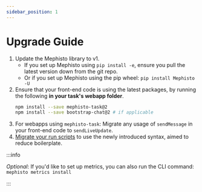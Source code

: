 ```yaml
---
sidebar_position: 1
---
```


# Upgrade Guide

1. Update the Mephisto library to v1.
    - If you set up Mephisto using `pip install -e`, ensure you pull the latest version down from the git repo.
    - Or if you set up Mephisto using the pip wheel: `pip install Mephisto -U`
2. Ensure that your front-end code is using the latest packages, by running the following **in your task's webapp folder**.
    ```bash
    npm install --save mephisto-task@2
    npm install --save bootstrap-chat@2 # if applicable
    ```
3. For webapps using `mephisto-task`: Migrate any usage of `sendMessage` in your front-end code to `sendLiveUpdate`.   
4. [Migrate your run scripts](../run_scripts) to use the newly introduced syntax, aimed to reduce boilerplate.


:::info

*Optional*: If you'd like to set up metrics, you can also run the CLI command: `mephisto metrics install`

:::
